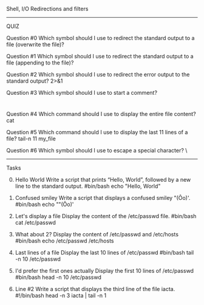 Shell, I/O Redirections and filters

---------------------------------
QUIZ

Question #0
Which symbol should I use to redirect the standard output to a file (overwrite the file)?
>

Question #1
Which symbol should I use to redirect the standard output to a file (appending to the file)?
>>

Question #2
Which symbol should I use to redirect the error output to the standard output?
2>&1

Question #3
Which symbol should I use to start a comment?
#

Question #4
Which command should I use to display the entire file content?
cat

Question #5
Which command should I use to display the last 11 lines of a file?
tail-n 11 my_file

Question #6
Which symbol should I use to escape a special character?
\

---------------------------------
Tasks

0. Hello World
Write a script that prints “Hello, World”, followed by a new line to the standard output.
#bin/bash
echo "Hello, World"

1. Confused smiley
Write a script that displays a confused smiley "(Ôo)'.
#bin/bash
echo "\"(Ôo)'

2. Let's display a file
Display the content of the /etc/passwd file.
#bin/bash
cat /etc/passwd

3. What about 2?
Display the content of /etc/passwd and /etc/hosts
#bin/bash
echo /etc/passwd /etc/hosts

4. Last lines of a file
Display the last 10 lines of /etc/passwd
#bin/bash
tail -n 10 /etc/passwd

5. I'd prefer the first ones actually
Display the first 10 lines of /etc/passwd
#bin/bash
head -n 10 /etc/passwd

6. Line #2
Write a script that displays the third line of the file iacta.
#!/bin/bash
head -n 3 iacta | tail -n 1


